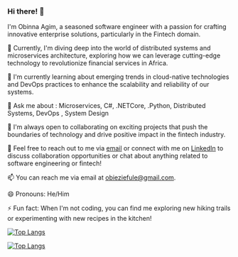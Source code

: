 ### Hi there! 👋

I'm Obinna Agim, a seasoned software engineer with a passion for crafting innovative enterprise solutions, particularly in the Fintech domain.

🔭 Currently, I'm diving deep into the world of distributed systems and microservices architecture, exploring how we can leverage cutting-edge technology to revolutionize financial services in Africa.

🌱 I'm currently learning about emerging trends in cloud-native technologies and DevOps practices to enhance the scalability and reliability of our systems.

💬 Ask me about : Microservices, C#, .NETCore, .Python, Distributed Systems, DevOps , System Design

👯 I'm always open to collaborating on exciting projects that push the boundaries of technology and drive positive impact in the fintech industry.

💬 Feel free to reach out to me via [email](mailto:obieziefule@gmail.com) or connect with me on [LinkedIn](https://www.linkedin.com/in/obinna-agim/) to discuss collaboration opportunities or chat about anything related to software engineering or fintech!

📫 You can reach me via email at obieziefule@gmail.com.

😄 Pronouns: He/Him

⚡ Fun fact: When I'm not coding, you can find me exploring new hiking trails or experimenting with new recipes in the kitchen!


<!--[![Obinna's GitHub stats](https://github-readme-stats.vercel.app/api?username=Ugwum)](https://github.com/Ugwum/github-readme-stats)
-->

[![Top Langs](https://github-readme-stats.vercel.app/api/top-langs/?username=Ugwum&layout=donut-vertical)](https://github.com/Ugwum/github-readme-stats)

[![Top Langs](https://github-readme-stats.vercel.app/api/top-langs/?username=Ugwum&layout=pie)](https://github.com/Ugwum/github-readme-stats)
<!--
**Ugwum/Ugwum** is a ✨ _special_ ✨ repository because its `README.md` (this file) appears on your GitHub profile.
-->
